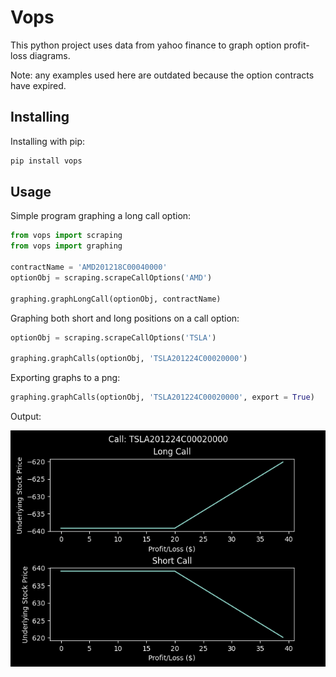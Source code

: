 # Vops
This python project uses data from yahoo finance to graph option profit-loss diagrams.

Note: any examples used here are outdated because the option contracts have expired.

## Installing
Installing with pip:
```bash
pip install vops
```

## Usage
Simple program graphing a long call option:
```python
from vops import scraping
from vops import graphing

contractName = 'AMD201218C00040000'
optionObj = scraping.scrapeCallOptions('AMD')

graphing.graphLongCall(optionObj, contractName)
```
Graphing both short and long positions on a call option:
```python
optionObj = scraping.scrapeCallOptions('TSLA')

graphing.graphCalls(optionObj, 'TSLA201224C00020000')
```

Exporting graphs to a png:
```python
graphing.graphCalls(optionObj, 'TSLA201224C00020000', export = True)
```

Output:

![plot](./res/options.png)
